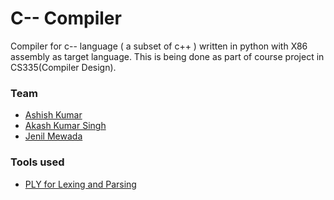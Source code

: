# C-- Compiler
Compiler for c-- language ( a subset of c++ ) written in python with X86 assembly as target language. This is being done as part of course project in CS335(Compiler Design).

### Team
 - [Ashish Kumar](https://github.com/aasis21)
 - [Akash Kumar Singh](https://github.com/akashks1998)
 - [Jenil Mewada](https://github.com/Jenil2910)

### Tools used
 - [PLY for Lexing and Parsing](http://www.dabeaz.com/ply/)
